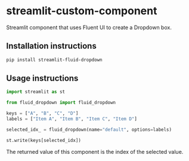 # streamlit-custom-component

Streamlit component that uses Fluent UI to create a Dropdown box.

## Installation instructions

```sh
pip install streamlit-fluid-dropdown
```

## Usage instructions

```python
import streamlit as st

from fluid_dropdown import fluid_dropdown

keys = ["A", "B", "C", "D"]
labels = ["Item A", "Item B", "Item C", "Item D"]

selected_idx_ = fluid_dropdown(name="default", options=labels)

st.write(keys[selected_idx])
```

The returned value of this component is the index of the selected value. 